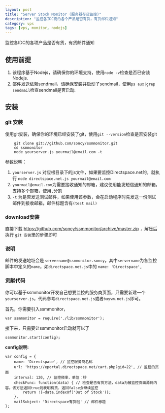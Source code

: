 ```yaml
---
layout: post
title: "Server Stock Monitor (服务器存货监控)"
description: "监控各IDC商的各个产品是否有货，有货邮件通知"
category: vps
tags: [vps, monitor, nodejs]
---
```

监控各IDC的各项产品是否有货，有货邮件通知

## 使用前提

1. 该程序基于Nodejs，请确保你的环境支持，使用`node -v`检查是否已安装Nodejs.
2. 邮件发送依赖sendmail，请确保安装并启动了sendmail，使用`ps aux|grep sendmail`检查sendmail是否启动.


## 安装

### git 安装

使用git安装，确保你的环境已经安装了git，使用`git --version`检查是否安装git
    
        git clone git://github.com/soncy/ssmmonitor.git
        cd ssmmonitor
        node yourserver.js yourmail@email.com -t
    
参数说明： 

1. `yourserver.js` 对应根目录下的js文件，如果要监控Directspace.net的，就执行 `node directspace.net.js yourmail@email.com`
2. `yourmail@email.com`为需要接收通知的邮箱，建议使用能发短信通知的邮箱，支持多个邮箱，使用`,`分割
3. `-t` 为是否发送测试邮件，如果使用该参数，会在启动程序时先发送一份测试邮件到接收邮箱，邮件标题含有`(test mail)`


### download安装

直接下载 <https://github.com/soncy/ssmmonitor/archive/master.zip> ，解压后执行 `git 安装`里的步骤即可


### 说明

邮件的发送地址会是 `servername@ssmmonitor.soncy`，其中`servername`为各监控脚本中定义的`name`，如`directspace.net.js`中的 `name: 'Directspace',`

### 贡献代码

你可以基于ssmmonitor开发自己想要监控的服务商页面，只需要新建一个`yourserver.js`，代码参考`directspace.net.js`或者`buyvm.net.js`即可。

首先，你需要引入ssmmonitor，
    
    var ssmmonitor = require('./lib/ssmmonitor');

接下来，只需要让ssmmonitor启动就可以了
    
    ssmmonitor.start(config);

**config说明:**

    var config = {
        name: 'Directspace', // 监控服务商名称 
        url: 'https://eportal.directspace.net/cart.php?gid=22', // 监控的页面
        interval: 120, // 监控频率，单位：秒
        checkFunc: function(data) { // 检查是否有货方法，data为被监控页面源码内容，该方法返回true则表明有货，返回false会继续监控
            return !(~data.indexOf('Out of Stock'));
        },
        mailSubject: 'Directspace有货啦' // 邮件标题
    };
    